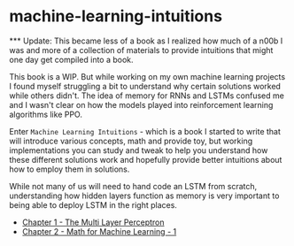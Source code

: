 # machine-learning-intuitions

*** Update: This became less of a book as I realized how much of a n00b I was and more of a collection of materials to provide intuitions that might one day get compiled into a book.

This book is a WIP. But while working on my own machine learning projects I found myself struggling a bit to understand why certain solutions worked while others didn't. The idea of memory for RNNs and LSTMs confused me and I wasn't clear on how the models played into reinforcement learning algorithms like PPO.

Enter `Machine Learning Intuitions` - which is a book I started to write that will introduce various concepts, math and provide toy, but working implementations you can study and tweak to help you understand how these different solutions work and hopefully provide better intuitions about how to employ them in solutions. 

While not many of us will need to hand code an LSTM from scratch, understanding how hidden layers function as memory is very important to being able to deploy LSTM in the right places. 


* [Chapter 1 - The Multi Layer Perceptron](src/machine_learning_intuition/perceptron/perceptron.md)
* [Chapter 2 - Math for Machine Learning - 1](src/machine_learning_intuition/perceptron/math-for-machine-learning-1.md)
